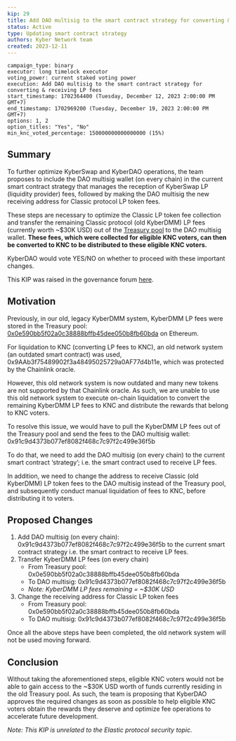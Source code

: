 ```yaml
---
kip: 29
title: Add DAO multisig to the smart contract strategy for converting & receiving LP fees
status: Active
type: Updating smart contract strategy
authors: Kyber Network team
created: 2023-12-11
---
```


```
campaign_type: binary
executor: long timelock executor
voting_power: current staked voting power
execution: Add DAO multisig to the smart contract strategy for converting & receiving LP fees
start_timestamp: 1702364400 (Tuesday, December 12, 2023 2:00:00 PM GMT+7)
end_timestamp: 1702969200 (Tuesday, December 19, 2023 2:00:00 PM GMT+7)
options: 1, 2
option_titles: "Yes", "No"
min_knc_voted_percentage: 150000000000000000 (15%)

```
## Summary

To further optimize KyberSwap and KyberDAO operations, the team proposes to include the DAO multisig wallet (on every chain) in the current smart contract strategy that manages the reception of KyberSwap LP (liquidity provider) fees, followed by making the DAO multisig the new receiving address for Classic protocol LP token fees.

These steps are necessary to optimize the Classic LP token fee collection and transfer the remaining Classic protocol (old KyberDMM) LP fees (currently worth ~$30K USD) out of the [Treasury pool](https://debank.com/profile/0x0e590bb5f02a0c38888bffb45dee050b8fb60bda) to the DAO multisig wallet. **These fees, which were collected for eligible KNC voters, can then be converted to KNC to be distributed to these eligible KNC voters.** 

KyberDAO would vote YES/NO on whether to proceed with these important changes.

This KIP was raised in the governance forum [here](https://gov.kyber.org/t/kip-29-draft-add-dao-multisig-to-the-smart-contract-strategy-for-converting-receiving-lp-fees-discuss/2213).

## Motivation

Previously, in our old, legacy KyberDMM system, KyberDMM LP fees were stored in the Treasury pool: [0x0e590bb5f02a0c38888bffb45dee050b8fb60bda](https://debank.com/profile/0x0e590bb5f02a0c38888bffb45dee050b8fb60bda) on Ethereum. 

For liquidation to KNC (converting LP fees to KNC), an old network system (an outdated smart contract) was used, 0x9AAb3f75489902f3a48495025729a0AF77d4b11e, which was protected by the Chainlink oracle.

However, this old network system is now outdated and many new tokens are not supported by that Chainlink oracle. As such, we are unable to use this old network system to execute on-chain liquidation to convert the remaining KyberDMM LP fees to KNC and distribute the rewards that belong to KNC voters.

To resolve this issue, we would have to pull the KyberDMM LP fees out of the Treasury pool and send the fees to the DAO multisig wallet: 0x91c9d4373b077ef8082f468c7c97f2c499e36f5b

To do that, we need to add the DAO multisig (on every chain) to the current smart contract ‘strategy’; i.e. the smart contract used to receive LP fees.

In addition, we need to change the address to receive Classic (old KyberDMM) LP token fees to the DAO multisig instead of the Treasury pool, and subsequently conduct manual liquidation of fees to KNC, before distributing it to voters. 

## Proposed Changes

1. Add DAO multisig (on every chain): 0x91c9d4373b077ef8082f468c7c97f2c499e36f5b to the current smart contract strategy i.e. the smart contract to receive LP fees.
2. Transfer KyberDMM LP fees (on every chain)
   - From Treasury pool: 0x0e590bb5f02a0c38888bffb45dee050b8fb60bda
   - To DAO multisig: 0x91c9d4373b077ef8082f468c7c97f2c499e36f5b
   - *Note: KyberDMM LP fees remaining = ~$30K USD*
4. Change the receiving address for Classic LP token fees
   - From Treasury pool: 0x0e590bb5f02a0c38888bffb45dee050b8fb60bda
   - To DAO multisig: 0x91c9d4373b077ef8082f468c7c97f2c499e36f5b

Once all the above steps have been completed, the old network system will not be used moving forward.

## Conclusion

Without taking the aforementioned steps, eligible KNC voters would not be able to gain access to the ~$30K USD worth of funds currently residing in the old Treasury pool. As such, the team is proposing that KyberDAO approves the required changes as soon as possible to help eligible KNC voters obtain the rewards they deserve and optimize fee operations to accelerate future development.

*Note: This KIP is unrelated to the Elastic protocol security topic.*

